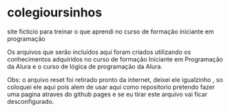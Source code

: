 # colegioursinhos
site ficticio para treinar o que aprendi no curso de formação iniciante em programação


Os arquivos que serão incluídos aqui foram criados utilizando os conhecimentos adquiridos no curso
de formação Iniciante em Programação da Alura e o curso de lógica de programação da Alura.

Obs: o arquivo reset foi retirado pronto da internet, deixei ele igualzinho , so coloquei ele aqui pois alem de usar aqui como
repositorio pretendo fazer uma pagina atraves do github pages e se eu tirar este arquivo vai ficar desconfigurado.

